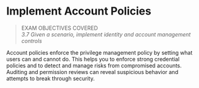 # Implement Account Policies

> EXAM OBJECTIVES COVERED  
> _3.7 Given a scenario, implement identity and account management controls_

Account policies enforce the privilege management policy by setting what users can and cannot do. This helps you to enforce strong credential policies and to detect and manage risks from compromised accounts. Auditing and permission reviews can reveal suspicious behavior and attempts to break through security.
